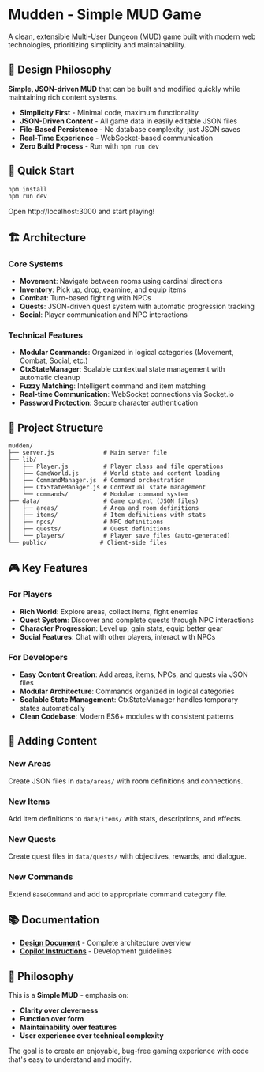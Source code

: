 # Mudden - Simple MUD Game

A clean, extensible Multi-User Dungeon (MUD) game built with modern web technologies, prioritizing simplicity and maintainability.

## 🎯 Design Philosophy

**Simple, JSON-driven MUD** that can be built and modified quickly while maintaining rich content systems.

- **Simplicity First** - Minimal code, maximum functionality
- **JSON-Driven Content** - All game data in easily editable JSON files
- **File-Based Persistence** - No database complexity, just JSON saves
- **Real-Time Experience** - WebSocket-based communication
- **Zero Build Process** - Run with `npm run dev`

## 🚀 Quick Start

```bash
npm install
npm run dev
```

Open http://localhost:3000 and start playing!

## 🏗️ Architecture

### Core Systems
- **Movement**: Navigate between rooms using cardinal directions
- **Inventory**: Pick up, drop, examine, and equip items
- **Combat**: Turn-based fighting with NPCs
- **Quests**: JSON-driven quest system with automatic progression tracking
- **Social**: Player communication and NPC interactions

### Technical Features
- **Modular Commands**: Organized in logical categories (Movement, Combat, Social, etc.)
- **CtxStateManager**: Scalable contextual state management with automatic cleanup
- **Fuzzy Matching**: Intelligent command and item matching
- **Real-time Communication**: WebSocket connections via Socket.io
- **Password Protection**: Secure character authentication

## 📁 Project Structure

```
mudden/
├── server.js              # Main server file
├── lib/
│   ├── Player.js          # Player class and file operations
│   ├── GameWorld.js       # World state and content loading
│   ├── CommandManager.js  # Command orchestration
│   ├── CtxStateManager.js # Contextual state management
│   └── commands/          # Modular command system
├── data/                  # Game content (JSON files)
│   ├── areas/             # Area and room definitions
│   ├── items/             # Item definitions with stats
│   ├── npcs/              # NPC definitions
│   ├── quests/            # Quest definitions
│   └── players/           # Player save files (auto-generated)
└── public/               # Client-side files
```

## 🎮 Key Features

### For Players
- **Rich World**: Explore areas, collect items, fight enemies
- **Quest System**: Discover and complete quests through NPC interactions
- **Character Progression**: Level up, gain stats, equip better gear
- **Social Features**: Chat with other players, interact with NPCs

### For Developers
- **Easy Content Creation**: Add areas, items, NPCs, and quests via JSON files
- **Modular Architecture**: Commands organized in logical categories
- **Scalable State Management**: CtxStateManager handles temporary states automatically
- **Clean Codebase**: Modern ES6+ modules with consistent patterns

## 🔧 Adding Content

### New Areas
Create JSON files in `data/areas/` with room definitions and connections.

### New Items
Add item definitions to `data/items/` with stats, descriptions, and effects.

### New Quests
Create quest files in `data/quests/` with objectives, rewards, and dialogue.

### New Commands
Extend `BaseCommand` and add to appropriate command category file.

## 📚 Documentation

- **[Design Document](mudden-design.md)** - Complete architecture overview
- **[Copilot Instructions](.github/copilot-instructions.md)** - Development guidelines

## 🎯 Philosophy

This is a **Simple MUD** - emphasis on:
- **Clarity over cleverness**
- **Function over form** 
- **Maintainability over features**
- **User experience over technical complexity**

The goal is to create an enjoyable, bug-free gaming experience with code that's easy to understand and modify.